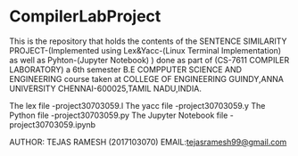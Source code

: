 # CompilerLabProject
This is the repository that holds the contents of the SENTENCE SIMILARITY PROJECT-(Implemented using Lex&Yacc-(Linux Terminal Implementation) as well as Pyhton-(Jupyter Notebook) ) done as part of (CS-7611 COMPILER LABORATORY) a 6th semester B.E COMPPUTER SCIENCE AND ENGINEERING course taken at COLLEGE OF ENGINEERING GUINDY,ANNA UNIVERSITY CHENNAI-600025,TAMIL NADU,INDIA.

The lex file -project30703059.l
The yacc file -project30703059.y
The Python file -project30703059.py
The Jupyter Notebook file -project30703059.ipynb

AUTHOR: TEJAS RAMESH (2017103070)
EMAIL:tejasramesh99@gmail.com
